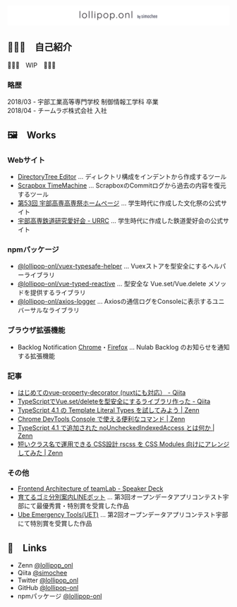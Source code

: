 <img src="assets/logo.svg" alt="lollipop.onl by simochee">

## 🧑🏻‍💻　自己紹介

🚧🚧🚧　WIP　🚧🚧🚧

### 略歴

2018/03 - 宇部工業高等専門学校 制御情報工学科 卒業  
2018/04 - チームラボ株式会社 入社

## 🖼　Works

### Webサイト

* [DirectoryTree Editor](https://tree.tools.lollipop.onl/) ... ディレクトリ構成をインデントから作成するツール
* [Scrapbox TimeMachine](https://scrapbox-timemachine.lollipop.onl/) ... ScrapboxのCommitログから過去の内容を復元するツール
* [第53回 宇部高専高専祭ホームページ](http://nitucfes53.web.fc2.com/) ... 学生時代に作成した文化祭の公式サイト
* [宇部高専鉄道研究愛好会 - URRC](http://urrc.web.fc2.com/) ... 学生時代に作成した鉄道愛好会の公式サイト

### npmパッケージ

* [@lollipop-onl/vuex-typesafe-helper](https://www.npmjs.com/package/@lollipop-onl/vuex-typesafe-helper) ... Vuexストアを型安全にするヘルパーライブラリ
* [@lollipop-onl/vue-typed-reactive](https://www.npmjs.com/package/@lollipop-onl/vue-typed-reactive) ... 型安全な Vue.set/Vue.delete メソッドを提供するライブラリ
* [@lollipop-onl/axios-logger](https://www.npmjs.com/package/@lollipop-onl/axios-logger) ... Axiosの通信ログをConsoleに表示するユニバーサルなライブラリ

### ブラウザ拡張機能

* Backlog Notification [Chrome](https://chrome.google.com/webstore/detail/backlog-notification-exte/gmmfbpjchelnedibjoidghghnigggebn)・[Firefox](https://addons.mozilla.org/ja/firefox/addon/backlog-notification-extension/) ... Nulab Backlog のお知らせを通知する拡張機能

### 記事

* [はじめてのvue-property-decorator (nuxtにも対応） - Qiita](https://qiita.com/simochee/items/e5b77af4aa36bd0f32e5)
* [TypeScriptでVue.set/deleteを型安全にするライブラリ作った - Qiita](https://qiita.com/simochee/items/89f4b17fe971b4571961)
* [TypeScript 4.1 の Template Literal Types を試してみよう | Zenn](https://zenn.dev/lollipop_onl/articles/ef532c02fc51db20d832)
* [Chrome DevTools Console で使える便利なコマンド | Zenn](https://zenn.dev/lollipop_onl/articles/eoz-devtools-console-commands)
* [TypeScript 4.1 で追加された noUncheckedIndexedAccess とは何か | Zenn](https://zenn.dev/lollipop_onl/articles/eoz-ts-no-unchecked-indexed-access)
* [短いクラス名で運用できる CSS設計 rscss を CSS Modules 向けにアレンジしてみた | Zenn](https://zenn.dev/lollipop_onl/articles/eoz-rscss-in-css-modules)

### その他

* [Frontend Architecture of teamLab - Speaker Deck](https://speakerdeck.com/simochee/frontend-architecture-of-teamlab)
* [育てるゴミ分別案内LINEボット](https://www.city.ube.yamaguchi.jp/shisei/keikaku/jouhoudenshi/opendata/contest2017/contest2017result.html) ... 第3回オープンデータアプリコンテスト宇部にて最優秀賞・特別賞を受賞した作品
* [Ube Emergency Tools(UET)](https://www.city.ube.yamaguchi.jp/shisei/keikaku/jouhoudenshi/opendata/contest_16.html) ... 第2回オープンデータアプリコンテスト宇部にて特別賞を受賞した作品

## 🔗　Links

* Zenn [@lollipop_onl](https://zenn.dev/lollipop_onl)
* Qiita [@simochee](https://qiita.com/simochee)
* Twitter [@lollipop_onl](https://twitter.com/lollipop_onl)
* GitHub [@lollipop-onl](https://github.com/lollipop-onl)
* npmパッケージ [@lollipop-onl](https://www.npmjs.com/~lollipop-onl)
